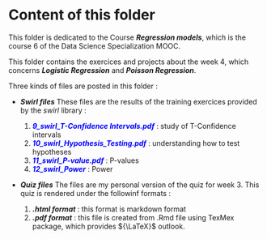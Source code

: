 # Content of this folder
This folder is dedicated to the Course ***Regression models***, which is the course 6 of the Data Science Specialization MOOC.

This folder contains the exercices and projects about the week 4, which concerns ***Logistic Regression*** and ***Poisson Regression***.

Three kinds of files are posted in  this folder :

 * ***Swirl files***
    These files are the results of the training exercices provided by the *swirl* library :
    1. <span style="color:blue">***9_swirl_T-Confidence Intervals.pdf***</span> : study of T-Confidence intervals
    2. <span style="color:blue">***10_swirl_Hypothesis_Testing.pdf***</span> : understanding how to test hypotheses
    3. <span style="color:blue">***11_swirl_P-value.pdf***</span> : P-values
    4. <span style="color:blue">***12_swirl_Power***</span> : Power	
    
 * ***Quiz files***
 The files are my personal version of the quiz for week 3. This quiz is rendered under the followinf formats :
    1. ***.html format*** : this format is markdown format
    2. ***.pdf format*** : this file is created from .Rmd file using TexMex package, which provides ${\LaTeX}$ outlook.
 
 

